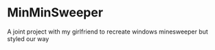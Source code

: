# MinMinSweeper
A joint project with my girlfriend to recreate windows minesweeper but styled our way
